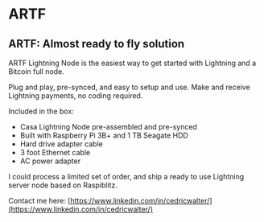 # ARTF

## ARTF: Almost ready to fly solution

ARTF Lightning Node is the easiest way to get started with Lightning and a Bitcoin full node.

Plug and play, pre-synced, and easy to setup and use. Make and receive Lightning payments, no coding required.

Included in the box:  
- Casa Lightning Node pre-assembled and pre-synced  
- Built with Raspberry Pi 3B+ and 1 TB Seagate HDD  
- Hard drive adapter cable  
- 3 foot Ethernet cable   
- AC power adapter

I could process a limited set of order, and ship a ready to use Lightning server node based on Raspiblitz. 

Contact me here: [https://www.linkedin.com/in/cedricwalter/](https://www.linkedin.com/in/cedricwalter/) 

